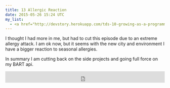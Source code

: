 ```yaml
---
title: 13 Allergic Reaction
date: 2015-05-26 15:24 UTC
my_list:
  - <a href="http://devstory.herokuapp.com/tds-10-growing-as-a-programmer.html">Podcast episode where I explaine my app</a>
---
```


I thought I had more in me, but had to cut this episode due to an
extreme allergy attack. I am ok now, but it seems with the new city and
environment I have a bigger reaction to seasonal allergies. 

In summary I am cutting back on the side projects and going full force
on my BART api. 

<iframe frameborder='0' height='36px' scrolling='no' seamless src='https://simplecast.fm/e/12576?style=light' width='100%'></iframe>
